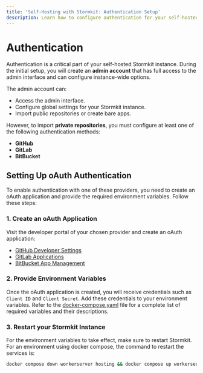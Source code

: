 ```yaml
---
title: 'Self-Hosting with Stormkit: Authentication Setup'
description: Learn how to configure authentication for your self-hosted Stormkit instance. Set up admin accounts and integrate with GitHub, GitLab, or BitBucket for seamless repository management.
---
```


# Authentication

<section id="authentication">

Authentication is a critical part of your self-hosted Stormkit instance. During the initial setup, you will create an **admin account** that has full access to the admin interface and can configure instance-wide options.

The admin account can:

- Access the admin interface.
- Configure global settings for your Stormkit instance.
- Import public repositories or create bare apps.

However, to import **private repositories**, you must configure at least one of the following authentication methods:

- **GitHub**
- **GitLab**
- **BitBucket**

## Setting Up oAuth Authentication

To enable authentication with one of these providers, you need to create an oAuth application and provide the required environment variables. Follow these steps:

### 1. Create an oAuth Application

Visit the developer portal of your chosen provider and create an oAuth application:

- [GitHub Developer Settings](https://github.com/settings/apps)
- [GitLab Applications](https://gitlab.com/-/profile/applications)
- [BitBucket App Management](https://bitbucket.org/account/settings/app-passwords/)

### 2. Provide Environment Variables

Once the oAuth application is created, you will receive credentials such as `Client ID` and `Client Secret`. Add these credentials to your environment variables. Refer to the [docker-compose.yaml](https://github.com/stormkit-io/bin/blob/main/docker-compose.yaml) file for a complete list of required variables and their descriptions.

### 3. Restart your Stormkit Instance

For the environment variables to take effect, make sure to restart Stormkit. For an environment using docker compose, the command to restart the services is:

```bash
docker compose down workerserver hosting && docker compose up workerserver hosting -d
```

</section>
